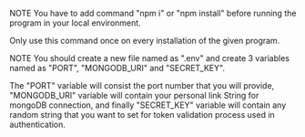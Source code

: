 NOTE You have to add command "npm i" or "npm install" before running the program in your local environment.

Only use this command once on every installation of the given program.

NOTE You should create a new file named as ".env" and create 3 variables named as "PORT", "MONGODB_URI" and "SECRET_KEY".

The "PORT" variable will consist the port number that you will provide, "MONGODB_URI" variable will contain your personal link String for mongoDB connection, and finally "SECRET_KEY" variable will contain any random string that you want to set for token validation process used in authentication.
